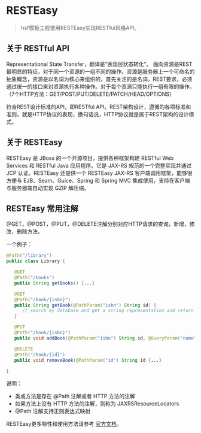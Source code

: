 # RESTEasy

> hsf模板工程使用RESTEasy实现RESTful风格API。

## 关于 RESTful API
 
Representational State Transfer，翻译是”表现层状态转化”。 
面向资源是REST最明显的特征，对于同一个资源的一组不同的操作。资源是服务器上一个可命名的抽象概念，资源是以名词为核心来组织的，首先关注的是名词。REST要求，必须通过统一的接口来对资源执行各种操作。对于每个资源只能执行一组有限的操作。（7个HTTP方法：GET/POST/PUT/DELETE/PATCH/HEAD/OPTIONS）

符合REST设计标准的API，即RESTful API。REST架构设计，遵循的各项标准和准则，就是HTTP协议的表现，换句话说，HTTP协议就是属于REST架构的设计模式。

## 关于 RESTEasy

RESTEasy 是 JBoss 的一个开源项目，提供各种框架构建 RESTful Web Services 和 RESTful Java 应用程序。它是 JAX-RS 规范的一个完整实现并通过 JCP 认证。RESTEasy 还提供一个 RESTEasy JAX-RS 客户端调用框架，能够很方便与 EJB、Seam、Guice、Spring 和 Spring MVC 集成使用，支持在客户端与服务器端自动实现 GZIP 解压缩。


## RESTEasy 常用注解

@GET，@POST，@PUT，@DELETE注解分别对应HTTP请求的查询，新增，修改，删除方法。

一个例子：

```java
@Path("/library")
public class Library {

   @GET
   @Path("/books")
   public String getBooks() {...}

   @GET
   @Path("/book/{isbn}")
   public String getBook(@PathParam("isbn") String id) {
      // search my database and get a string representation and return it
   }

   @PUT
   @Path("/book/{isbn}")
   public void addBook(@PathParam("isbn") String id, @QueryParam("name") String name) {...}

   @DELETE
   @Path("/book/{id}")
   public void removeBook(@PathParam("id") String id {...}
  
}
```

说明：

- 类或方法是存在 @Path 注解或者 HTTP 方法的注解
- 如果方法上没有 HTTP 方法的注解，则称为 JAXRSResourceLocators
- @Path 注解支持正则表达式映射

RESTEasy更多特性和使用方法请参考 [官方文档](http://docs.jboss.org/resteasy/docs/3.5.1.Final/userguide/html_single/index.html)。



